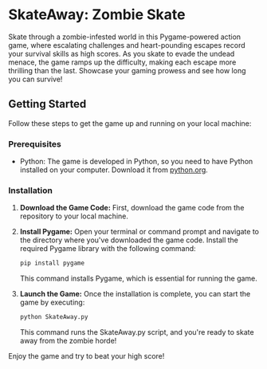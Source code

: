
# SkateAway: Zombie Skate

Skate through a zombie-infested world in this Pygame-powered action game, where escalating challenges and heart-pounding escapes record your survival skills as high scores. As you skate to evade the undead menace, the game ramps up the difficulty, making each escape more thrilling than the last. Showcase your gaming prowess and see how long you can survive!

## Getting Started

Follow these steps to get the game up and running on your local machine:

### Prerequisites

- Python: The game is developed in Python, so you need to have Python installed on your computer. Download it from [python.org](https://www.python.org/).

### Installation

1. **Download the Game Code:** First, download the game code from the repository to your local machine.

2. **Install Pygame:** Open your terminal or command prompt and navigate to the directory where you've downloaded the game code. Install the required Pygame library with the following command:

    ```bash
    pip install pygame
    ```

    This command installs Pygame, which is essential for running the game.

3. **Launch the Game:** Once the installation is complete, you can start the game by executing:

    ```bash
    python SkateAway.py
    ```

    This command runs the SkateAway.py script, and you're ready to skate away from the zombie horde!

Enjoy the game and try to beat your high score!

